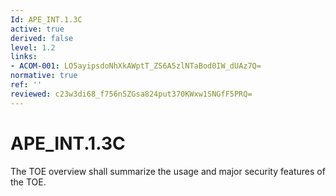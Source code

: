 ```yaml
---
Id: APE_INT.1.3C
active: true
derived: false
level: 1.2
links:
- ACOM-001: LO5ayipsdoNhXkAWptT_ZS6A5zlNTaBod0IW_dUAz7Q=
normative: true
ref: ''
reviewed: c23w3di68_f756n5ZGsa824put370KWxw1SNGfF5PRQ=
---
```


# APE_INT.1.3C

The TOE overview shall summarize the usage and major security features of the TOE.